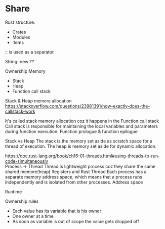 # Share

Rust structure:

- Crates
- Modules
- Items

:: is used as a separator

String::new ??

Ownership
Memory

- Stack
- Heap
- Function call stack

Stack & Heap memore allocation
<https://stackoverflow.com/questions/23981391/how-exactly-does-the-callstack-work>

It's called stack memory allocation coz it happens in the Function call stack
Call stack is responsible for maintaining the local variables and parameters during function execution.
Function prologue & function epilogue

Stack vs Heap
The stack is the memory set aside as scratch space for a thread of execution.
The heap is memory set aside for dynamic allocation.

<https://doc.rust-lang.org/book/ch16-01-threads.html#using-threads-to-run-code-simultaneously>  
Process -> Thread
Thread is lightweight process coz they share the same shared memore(heap)
Registers and
Rust Thread
Each process has a separate memory address space, which means that a process runs independently and is isolated from other processes.
Address space

Runtime

Ownership rules
- Each value has its variable that is his owner
- One owner at a time
- As soon as variable is out of scope the value gets dropped off
